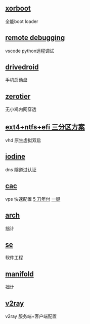 ## [xorboot](xorboot)

全能boot loader

## [remote debugging](rd)

vscode python远程调试

## [drivedroid](drivedroid)

手机启动盘

## [zerotier](zerotier)

无小鸡内网穿透

## [ext4+ntfs+efi 三分区方案](partition)

vhd 原生虚拟双启

## [iodine](iodine)

dns 隧道过认证

## [cac](cac)

vps 快速配置 [5 刀年付](//tkkcc.github.io/v) [一键](//github.com/tkkcc/vps#readme)

## [arch](arch)

拙计

## [se](se)

软件工程

## [manifold](manifold)

拙计

## [v2ray](v2ray)

v2ray 服务端+客户端配置
